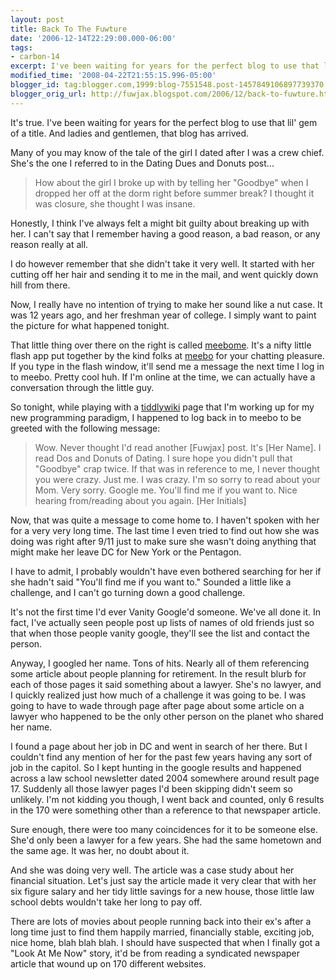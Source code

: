 ```yaml
---
layout: post
title: Back To The Fuwture
date: '2006-12-14T22:29:00.000-06:00'
tags:
- carbon-14
excerpt: I've been waiting for years for the perfect blog to use that lil' gem of a title.
modified_time: '2008-04-22T21:55:15.996-05:00'
blogger_id: tag:blogger.com,1999:blog-7551548.post-1457849106897739370
blogger_orig_url: http://fuwjax.blogspot.com/2006/12/back-to-fuwture.html
---
```


It's true.  I've been waiting for years for the perfect blog to use that lil' gem of a title.  And ladies and gentlemen, that blog has arrived.

Many of you may know of the  tale of the girl I dated after I was a crew chief.  She's the one I referred to in the Dating Dues and Donuts post...

> How about the girl I broke up with by telling her "Goodbye" when I dropped her off at the dorm right before summer break? I thought it was closure, she thought I was insane.

Honestly, I think I've always felt a might bit guilty about breaking up with her.  I can't say that I remember having a good reason, a bad reason, or any reason really at all.

I do however remember that she didn't take it very well.  It started with her cutting off her hair and sending it to me in the mail, and went quickly down hill from there.

Now, I really have no intention of trying to make her sound like a nut case. It was 12 years ago, and her freshman year of college. I simply want to paint the picture for what happened tonight.

That little thing over there on the right is called [meebome](http://meebome.com "Long since retired").  It's a nifty little flash app put together by the kind folks at [meebo](http://meebo.com/ "C'est la vie") for your chatting pleasure. If you type in the flash window, it'll send me a message the next time I log in to meebo.  Pretty cool huh.  If I'm online at the time, we can actually have a conversation through the little guy.

So tonight, while playing with a [tiddlywiki](http://tiddlywiki.com/ "I LOVE TIDDLYWIKI!") page that I'm working up for my new programming paradigm, I happened to log back in to meebo to be greeted with the following message:

> Wow. Never thought I'd read another \[Fuwjax] post. It's \[Her Name]. I read Dos and Donuts of Dating. I sure hope you didn't pull that "Goodbye" crap twice. If that was in reference to me, I never thought you were crazy. Just me. I was crazy. I'm so sorry to read about your Mom. Very sorry. Google me. You'll find me if you want to. Nice hearing from/reading about you again. \[Her Initials]

Now, that was quite a message to come home to.  I haven't spoken with her for a very very long time.  The last time I even tried to find out how she was doing was right after 9/11 just to make sure she wasn't doing anything that might make her leave DC for New York or the Pentagon.

I have to admit, I probably wouldn't have even bothered searching for her if she hadn't said "You'll find me if you want to."  Sounded a little like a challenge, and I can't go turning down a good challenge.

It's not the first time I'd ever Vanity Google'd someone.  We've all done it.  In fact, I've actually seen people post up lists of names of old friends just so that when those people vanity google, they'll see the list and contact the person.

Anyway, I googled her name.  Tons of hits.  Nearly all of them referencing some article about people planning for retirement.  In the result blurb for each of those pages it said something about a lawyer. She's no lawyer, and I quickly realized just how much of a challenge it was going to be.  I was going to have to wade through page after page about some article on a lawyer who happened to be the only other person on the planet who shared her name.

I found a page about her job in DC and went in search of her there.  But I couldn't find any mention of her for the past few years having any sort of job in the capitol.  So I kept hunting in the google results and happened across a law school newsletter dated 2004 somewhere around result page 17.  Suddenly all those lawyer pages I'd been skipping didn't seem so unlikely.  I'm not kidding you though, I went back and counted, only 6 results in the 170 were something other than a reference to that newspaper article.

Sure enough, there were too many coincidences for it to be someone else.  She'd only been a lawyer for a few years.  She had the same hometown and the same age.  It was her, no doubt about it.

And she was doing very well.  The article was a case study about her financial situation.  Let's just say the article made it very clear that with her six figure salary and her tidy little savings for a new house, those little law school debts wouldn't take her long to pay off.

There are lots of movies about people running back into their ex's after a long time just to find them happily married, financially stable, exciting job, nice home, blah blah blah.  I should have suspected that when I finally got a "Look At Me Now" story, it'd be from reading a syndicated newspaper article that wound up on 170 different websites.